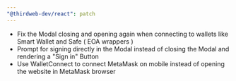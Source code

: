 ```yaml
---
"@thirdweb-dev/react": patch
---
```


- Fix the Modal closing and opening again when connecting to wallets like Smart Wallet and Safe ( EOA wrappers )
- Prompt for signing directly in the Modal instead of closing the Modal and rendering a "Sign in" Button
- Use WalletConnect to connect MetaMask on mobile instead of opening the website in MetaMask browser
